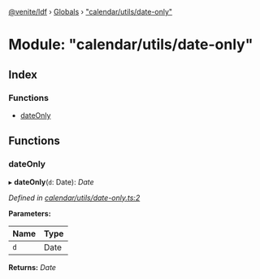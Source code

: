 [@venite/ldf](../README.md) › [Globals](../globals.md) › ["calendar/utils/date-only"](_calendar_utils_date_only_.md)

# Module: "calendar/utils/date-only"

## Index

### Functions

* [dateOnly](_calendar_utils_date_only_.md#dateonly)

## Functions

###  dateOnly

▸ **dateOnly**(`d`: Date): *Date*

*Defined in [calendar/utils/date-only.ts:2](https://github.com/gbj/venite/blob/df4c63ac/ldf/src/calendar/utils/date-only.ts#L2)*

**Parameters:**

Name | Type |
------ | ------ |
`d` | Date |

**Returns:** *Date*

